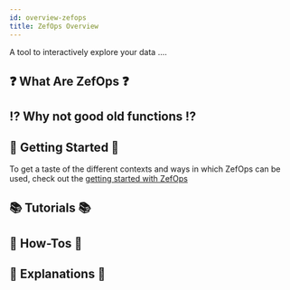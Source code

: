 ```yaml
---
id: overview-zefops
title: ZefOps Overview
---
```


  
  
A tool to interactively explore your data ....  
  
    
## ❓ What Are ZefOps ❓  
  
  
## ⁉️ Why not good old functions ⁉️  
  
## 🌱 Getting Started 🌱  
To get a taste of the different contexts and ways in which ZefOps can be used, check out the [getting started with ZefOps](building-data-pipelines-with-zef-ops)   
  
  
  
  
## 📚 Tutorials 📚  
  
  
## 🤠 How-Tos 🤠  
  
  
## 📖 Explanations 📖  
  
